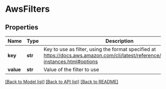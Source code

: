 # AwsFilters

## Properties
Name | Type | Description | Notes
------------ | ------------- | ------------- | -------------
**key** | **str** | Key to use as filter, using the format specified at https://docs.aws.amazon.com/cli/latest/reference/ec2/describe-instances.html#options | 
**value** | **str** | Value of the filter to use | 

[[Back to Model list]](../README.md#documentation-for-models) [[Back to API list]](../README.md#documentation-for-api-endpoints) [[Back to README]](../README.md)

